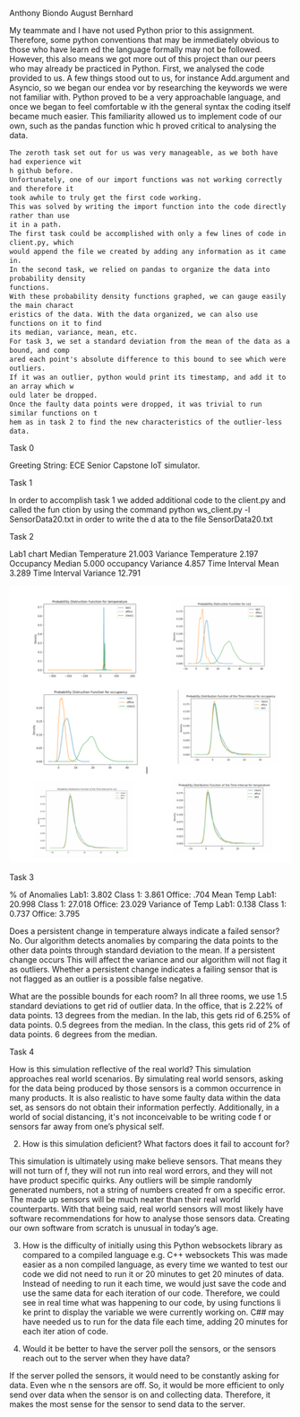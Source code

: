 Anthony Biondo
August Bernhard	

My teammate and I have not used Python prior to this assignment. 
Therefore, some python conventions that may be immediately obvious to those who have learn
ed the language formally may not be followed. 
However, this also means we got more out of this project than our peers who may already be
 practiced in Python. First, we analysed the code provided to us. 
A few things stood out to us, for instance Add.argument and Asyncio, so we began our endea
vor by researching the keywords we were not familiar with. 
Python proved to be a very approachable language, and once we began to feel  comfortable w
ith the general syntax the coding itself became much easier. 
This familiarity allowed us to implement code of our own, such as the pandas function whic
h proved critical to analysing the data. 

	The zeroth task set out for us was very manageable, as we both have had experience wit
	h github before. 
	Unfortunately, one of our import functions was not working correctly and therefore it 
	took awhile to truly get the first code working. 
	This was solved by writing the import function into the code directly rather than use 
	it in a path. 
	The first task could be accomplished with only a few lines of code in client.py, which
	would append the file we created by adding any information as it came in. 
	In the second task, we relied on pandas to organize the data into probability density 
	functions. 
	With these probability density functions graphed, we can gauge easily the main charact
	eristics of the data. With the data organized, we can also use functions on it to find
	its median, variance, mean, etc. 
	For task 3, we set a standard deviation from the mean of the data as a bound, and comp
	ared each point's absolute difference to this bound to see which were outliers. 
	If it was an outlier, python would print its timestamp, and add it to an array which w
	ould later be dropped. 
	Once the faulty data points were dropped, it was trivial to run similar functions on t
	hem as in task 2 to find the new characteristics of the outlier-less data. 

	

Task 0

Greeting String: ECE Senior Capstone IoT simulator.




Task 1

In order to accomplish task 1 we added additional code to the client.py and called the fun
ction by using the command python ws_client.py -l SensorData20.txt in order to write the d
ata to the file SensorData20.txt

Task 2


Lab1 chart
Median Temperature 		21.003
Variance Temperature 	2.197
Occupancy Median 		5.000
occupancy Variance 		4.857
Time Interval Mean 		3.289
Time Interval Variance 	12.791

![Graphs](https://github.com/augustb21/2020-sensor-miniproject/blob/main/Screen%20Shot%202020-09-17%20at%206.58.54%20PM.png?raw=true)















Task 3


				
% of Anomalies  Lab1: 3.802			Class 1: 3.861		Office: .704
Mean Temp		Lab1: 20.998 		Class 1: 27.018		Office: 23.029
Variance of Temp Lab1: 0.138		Class 1: 0.737		Office: 3.795

Does a persistent change in temperature always indicate a failed sensor?
           No. Our algorithm detects anomalies by comparing the data points to the other 
           data points through standard deviation to the mean. If a persistent change occurs 
           This will affect the variance and our algorithm will not flag it as outliers.
           Whether a persistent change indicates a failing sensor that is not flagged as 
           an outlier is a possible false negative. 
       
What are the possible bounds for each room?
In all three rooms, we use 1.5 standard deviations to get rid of outlier data. 
In the office, that is 2.22% of data points. 13 degrees from the median. In the lab, this 
gets rid of 6.25% of data points. 0.5 degrees from the median. 
In the class, this gets rid of 2% of data points. 6 degrees from the median. 

Task 4
	
How is this simulation reflective of the real world?
This simulation approaches real world scenarios. By simulating real world sensors, asking 
for the data being produced by those sensors is a common occurrence in many products. 
It is also realistic to have some faulty data within the data set, as sensors do not obtain
 their information perfectly. 
Additionally, in a world of social distancing, it's not inconceivable to be writing code f
or sensors far away from one’s physical self. 

2. 	How is this simulation deficient? What factors does it fail to account for?
 
This simulation is ultimately using make believe sensors. That means they will not turn of
f, they will not run into real word errors, and they will not have product specific quirks. 
Any outliers will be simple randomly generated numbers, not a string of numbers created fr
om a specific error. 
The made up sensors will be much neater than their real world counterparts. With that being
 said, real world sensors will most likely have software recommendations for how to analyse
  those sensors data. 
Creating our own software from scratch is unusual in today’s age. 

3. How is the difficulty of initially using this Python websockets library as compared to 
a compiled language e.g. C++ websockets
This was made easier as a non compiled language, as every time we wanted to test our code 
we did not need to run it or 20 minutes to get 20 minutes of data. 
Instead of needing to run it each time, we would just save the code and use the same data 
for each iteration of our code. 
Therefore, we could see in real time what was happening to our code, by using functions li
ke print to display the variable we were currently working on. 
C## may have needed us to run for the data file each time, adding 20 minutes for each iter
ation of code. 

4. Would it be better to have the server poll the sensors, or the sensors reach out to the
 server when they have data?

If the server polled the sensors, it would need to be constantly asking for data. Even whe
n the sensors are off. 
So, it would be more efficient to only send over data when the sensor is on and collecting
 data. 
Therefore, it makes the most sense for the sensor to send data to the server. 
